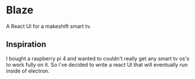 # Blaze
A React UI for a makeshift smart tv.

## Inspiration
I bought a raspberry pi 4 and wanted to couldn't really get any smart tv os's to work fully on it. So i've decided to write a react UI that will eventually run inside of electron.